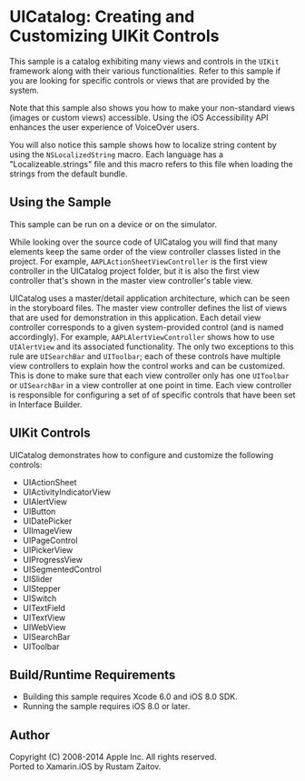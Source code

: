 UICatalog: Creating and Customizing UIKit Controls
==================================================
 
This sample is a catalog exhibiting many views and controls in the `UIKit` framework along with their various functionalities. Refer to this sample if you are looking for specific controls or views that are provided by the system.
 
Note that this sample also shows you how to make your non-standard views (images or custom views) accessible. Using the iOS Accessibility API enhances the user experience of VoiceOver users.
 
You will also notice this sample shows how to localize string content by using the `NSLocalizedString` macro. Each language has a "Localizeable.strings" file and this macro refers to this file when loading the strings from the default bundle.
 
Using the Sample
----------------
 
This sample can be run on a device or on the simulator.
 
While looking over the source code of UICatalog you will find that many elements keep the same order of the view controller classes listed in the project. For example, `AAPLActionSheetViewController` is the first view controller in the UICatalog project folder, but it is also the first view controller that's shown in the master view controller's table view.
 
UICatalog uses a master/detail application architecture, which can be seen in the storyboard files. The master view controller defines the list of views that are used for demonstration in this application. Each detail view controller corresponds to a given system-provided control (and is named accordingly). For example, `AAPLAlertViewController` shows how to use `UIAlertView` and its associated functionality. The only two exceptions to this rule are `UISearchBar` and `UIToolbar`; each of these controls have multiple view controllers to explain how the control works and can be customized. This is done to make sure that each view controller only has one `UIToolbar` or `UISearchBar` in a view controller at one point in time. Each view controller is responsible for configuring a set of of specific controls that have been set in Interface Builder.
 
UIKit Controls
--------------
 
UICatalog demonstrates how to configure and customize the following controls:
 
* UIActionSheet
* UIActivityIndicatorView
* UIAlertView
* UIButton
* UIDatePicker
* UIImageView
* UIPageControl
* UIPickerView
* UIProgressView
* UISegmentedControl
* UISlider
* UIStepper
* UISwitch
* UITextField
* UITextView
* UIWebView
* UISearchBar
* UIToolbar

Build/Runtime Requirements 
--------------------------

* Building this sample requires Xcode 6.0 and iOS 8.0 SDK. 
* Running the sample requires iOS 8.0 or later.
 
Author 
------

Copyright (C) 2008-2014 Apple Inc. All rights reserved.  
Ported to Xamarin.iOS by Rustam Zaitov.
